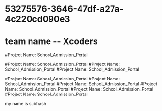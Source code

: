 # 53275576-3646-47df-a27a-4c220cd090e3

# team name -- Xcoders
#Project Name: School_Admission_Portal

#Project Name: School_Admission_Portal #Project Name: School_Admission_Portal #Project Name: School_Admission_Portal

#Project Name: School_Admission_Portal #Project Name: School_Admission_Portal #Project Name: School_Admission_Portal #Project Name: School_Admission_Portal #Project Name: School_Admission_Portal #Project Name: School_Admission_Portal

my name is subhash
